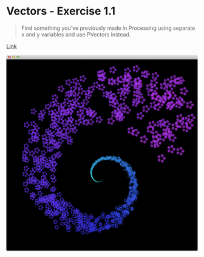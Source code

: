 # Vectors - Exercise 1.1

> Find something you’ve previously made in Processing using separate x and y variables and use PVectors instead.

[Link](http://natureofcode.com/book/chapter-1-vectors/#chapter01_exercise1)

![Screenshot](image.png)